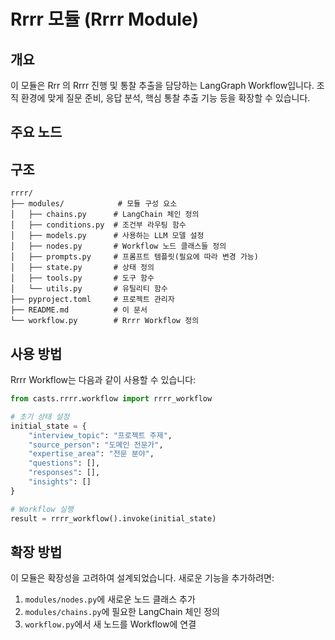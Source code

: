 # Rrrr 모듈 (Rrrr Module)

## 개요

이 모듈은 Rrr 의 Rrrr 진행 및 통찰 추출을 담당하는 LangGraph Workflow입니다. 조직 환경에 맞게 질문 준비, 응답 분석, 핵심 통찰 추출 기능 등을 확장할 수 있습니다.

## 주요 노드

<!-- 노드에 대한 설명을 추가해주세요. -->

## 구조

```
rrrr/
├── modules/            # 모듈 구성 요소
│   ├── chains.py      # LangChain 체인 정의
│   ├── conditions.py  # 조건부 라우팅 함수
│   ├── models.py      # 사용하는 LLM 모델 설정
│   ├── nodes.py       # Workflow 노드 클래스들 정의
│   ├── prompts.py     # 프롬프트 템플릿(필요에 따라 변경 가능)
│   ├── state.py       # 상태 정의
│   ├── tools.py       # 도구 함수
│   └── utils.py       # 유틸리티 함수
├── pyproject.toml     # 프로젝트 관리자
├── README.md          # 이 문서
└── workflow.py        # Rrrr Workflow 정의
```

## 사용 방법

Rrrr Workflow는 다음과 같이 사용할 수 있습니다:

```python
from casts.rrrr.workflow import rrrr_workflow

# 초기 상태 설정
initial_state = {
    "interview_topic": "프로젝트 주제",
    "source_person": "도메인 전문가",
    "expertise_area": "전문 분야",
    "questions": [],
    "responses": [],
    "insights": []
}

# Workflow 실행
result = rrrr_workflow().invoke(initial_state)
```

## 확장 방법

이 모듈은 확장성을 고려하여 설계되었습니다. 새로운 기능을 추가하려면:

1. `modules/nodes.py`에 새로운 노드 클래스 추가
2. `modules/chains.py`에 필요한 LangChain 체인 정의
3. `workflow.py`에서 새 노드를 Workflow에 연결
